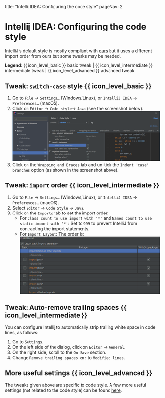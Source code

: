 <frontmatter>
  title: "Intellij IDEA: Configuring the code style"
  pageNav: 2
</frontmatter>

# Intellij IDEA: Configuring the code style

IntelliJ’s default style is mostly compliant with [ours](../conventions/java/) but it uses a different import order from ours but some tweaks may be needed.

**Legend**: {{ icon_level_basic }} basic tweak | {{ icon_level_intermediate }} intermediate tweak | {{ icon_level_advanced }} advanced tweak

## Tweak: `switch-case` style {{ icon_level_basic }}

1. Go to `File` → `Settings…​` (Windows/Linux), or `IntelliJ IDEA` → `Preferences…​` (macOS).
1. Click on `Editor` → `Code style`→ `Java` (see the screenshot below).<br>
   ![](images/intellij/codeStyle-switch.png)
1. Click on the `Wrapping and Braces` tab and un-tick the `Indent 'case' branches` option (as shown in the screenshot above).


## Tweak: `import` order {{ icon_level_intermediate }}

1. Go to `File` → `Settings…​` (Windows/Linux), or `IntelliJ IDEA` → `Preferences…​` (macOS).
1. Select `Editor` → `Code Style` → `Java`.
1. Click on the `Imports` tab to set the import order.
   * For `Class count to use import with '*'` and `Names count to use static import with '*'`: Set to `999` to prevent IntelliJ from contracting the import statements.
   * For `Import Layout`: The order is:<br>
     ![](images/intellij/importOrder.png)


## Tweak: Auto-remove trailing spaces {{ icon_level_intermediate }}

You can configure Intellij to automatically strip trailing white space in code lines, as follows:
1. Go to `Settings`.
1. On the left side of the dialog, click on `Editor` -> `General`.
1. On the right side, scroll to the `On Save` section.
1. Change `Remove trailing spaces on:` to `Modified lines`.


## More useful settings {{ icon_level_advanced }}

The tweaks given above are specific to code style. A few more useful settings (not related to the code style) can be found [here](intellijUsefulSettings.md).
